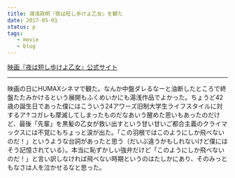 ```yaml
---
title: 湯浅政明『夜は短し歩けよ乙女』を観た
date: 2017-05-01
status: p
tags:
   - movie
   - blog
---
```


[映画『夜は短し歩けよ乙女』公式サイト](http://kurokaminootome.com/)

---

映画の日にHUMAXシネマで観た。なんか中盤ダレるなーと油断したところで終盤たたみかけるという展開もふくめいかにも湯浅作品でよかった。ちょうど42歳の誕生日であった僕にはこういう24アワーズ旧制大学生ライフスタイルに対するア↑コガレも摩滅してしまったものだなあいう醒めた思いもあったのだけど、最後「先輩」を黒髪の乙女が救い出すという甘い甘いご都合主義のクライマックスには不覚にもちょっと涙が出た。「この羽根ではこのようにしか飛べないのだ！」というような台詞があったと思う（だいぶ違うかもしれないけど僕にはそう記憶されている）。本当に恥ずかしい強弁だけど「このようにしか飛べないのだ！」と言い訳しなければ飛べない時期というのはたしかにあり、そのみっともなさは人を泣かせるなと思った。
